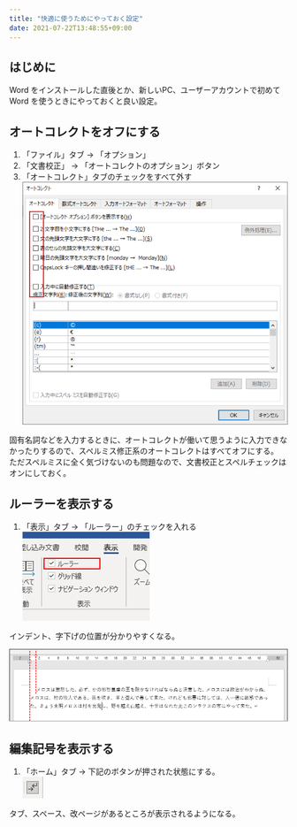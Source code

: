 ```yaml
---
title: "快適に使うためにやっておく設定"
date: 2021-07-22T13:48:55+09:00
---
```


## はじめに
Word をインストールした直後とか、新しいPC、ユーザーアカウントで初めて Word を使うときにやっておくと良い設定。

## オートコレクトをオフにする
1. 「ファイル」タブ → 「オプション」
1. 「文書校正」 → 「オートコレクトのオプション」ボタン
1. 「オートコレクト」タブのチェックをすべて外す<br>![](2021-07-22-14-02-03.png)

固有名詞などを入力するときに、オートコレクトが働いて思うように入力できなかったりするので、スペルミス修正系のオートコレクトはすべてオフにする。
ただスペルミスに全く気づけないのも問題なので、文書校正とスペルチェックはオンにしておく。

## ルーラーを表示する
1. 「表示」タブ → 「ルーラー」のチェックを入れる<br>![](2021-07-22-14-07-18.png)

インデント、字下げの位置が分かりやすくなる。

![](2021-07-22-14-07-36.png)

## 編集記号を表示する
1. 「ホーム」タブ → 下記のボタンが押された状態にする。<br>![](2021-07-22-14-16-21.png)

タブ、スペース、改ページがあるところが表示されるようになる。

